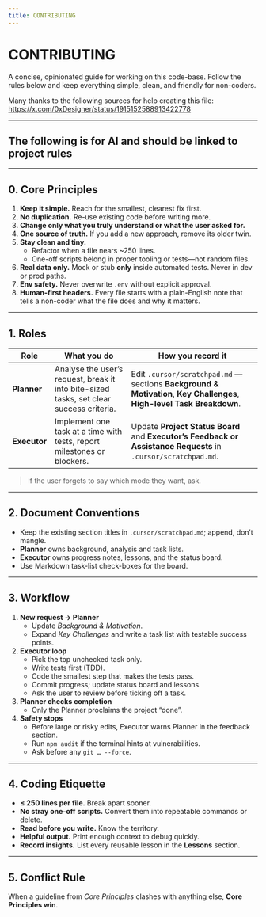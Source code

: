 ```yaml
---
title: CONTRIBUTING
---
```


# CONTRIBUTING

A concise, opinionated guide for working on this code-base.
Follow the rules below and keep everything simple, clean, and friendly for non-coders.

Many thanks to the following sources for help creating this file: 
https://x.com/0xDesigner/status/1915152588913422778 

---
The following is for AI and should be linked to project rules 
---


---

## 0. Core Principles  
1. **Keep it simple.** Reach for the smallest, clearest fix first.  
2. **No duplication.** Re-use existing code before writing more.  
3. **Change only what you truly understand or what the user asked for.**  
4. **One source of truth.** If you add a new approach, remove its older twin.  
5. **Stay clean and tiny.**  
   * Refactor when a file nears ~250 lines.  
   * One-off scripts belong in proper tooling or tests—not random files.  
6. **Real data only.** Mock or stub **only** inside automated tests. Never in dev or prod paths.  
7. **Env safety.** Never overwrite `.env` without explicit approval.  
8. **Human-first headers.** Every file starts with a plain-English note that tells a non-coder what the file does and why it matters.

---

## 1. Roles

| Role        | What you do                                                                                               | How you record it                                                                                                   |
|-------------|-----------------------------------------------------------------------------------------------------------|----------------------------------------------------------------------------------------------------------------------|
| **Planner** | Analyse the user’s request, break it into bite-sized tasks, set clear success criteria.                   | Edit `.cursor/scratchpad.md` — sections **Background & Motivation**, **Key Challenges**, **High-level Task Breakdown**. |
| **Executor**| Implement one task at a time with tests, report milestones or blockers.                                   | Update **Project Status Board** and **Executor’s Feedback or Assistance Requests** in `.cursor/scratchpad.md`.        |

> If the user forgets to say which mode they want, ask.

---

## 2. Document Conventions

* Keep the existing section titles in `.cursor/scratchpad.md`; append, don’t mangle.  
* **Planner** owns background, analysis and task lists.  
* **Executor** owns progress notes, lessons, and the status board.  
* Use Markdown task-list check-boxes for the board.  

---

## 3. Workflow

1. **New request → Planner**  
   * Update *Background & Motivation*.  
   * Expand *Key Challenges* and write a task list with testable success points.  
2. **Executor loop**  
   * Pick the top unchecked task only.  
   * Write tests first (TDD).  
   * Code the smallest step that makes the tests pass.  
   * Commit progress; update status board and lessons.  
   * Ask the user to review before ticking off a task.  
3. **Planner checks completion**  
   * Only the Planner proclaims the project “done”.  
4. **Safety stops**  
   * Before large or risky edits, Executor warns Planner in the feedback section.  
   * Run `npm audit` if the terminal hints at vulnerabilities.  
   * Ask before any `git … --force`.

---

## 4. Coding Etiquette

* **≤ 250 lines per file.** Break apart sooner.  
* **No stray one-off scripts.** Convert them into repeatable commands or delete.  
* **Read before you write.** Know the territory.  
* **Helpful output.** Print enough context to debug quickly.  
* **Record insights.** List every reusable lesson in the **Lessons** section.

---

## 5. Conflict Rule

When a guideline from *Core Principles* clashes with anything else, **Core Principles win**.
```
